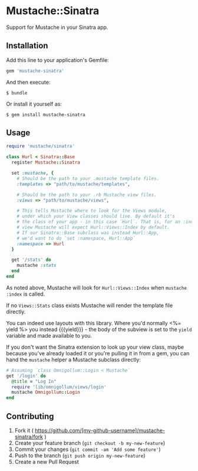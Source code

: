 # Mustache::Sinatra

Support for Mustache in your Sinatra app.

## Installation

Add this line to your application's Gemfile:

```ruby
gem 'mustache-sinatra'
```

And then execute:

    $ bundle

Or install it yourself as:

    $ gem install mustache-sinatra

## Usage

```ruby
require 'mustache/sinatra'

class Hurl < Sinatra::Base
  register Mustache::Sinatra

  set :mustache, {
    # Should be the path to your .mustache template files.
    :templates => "path/to/mustache/templates",

    # Should be the path to your .rb Mustache view files.
    :views => "path/to/mustache/views",

    # This tells Mustache where to look for the Views module,
    # under which your View classes should live. By default it's
    # the class of your app - in this case `Hurl`. That is, for an :index
    # view Mustache will expect Hurl::Views::Index by default.
    # If our Sinatra::Base subclass was instead Hurl::App,
    # we'd want to do `set :namespace, Hurl::App`
    :namespace => Hurl
  }

  get '/stats' do
    mustache :stats
  end
end
```

As noted above, Mustache will look for `Hurl::Views::Index` when
`mustache :index` is called.

If no `Views::Stats` class exists Mustache will render the template
file directly.

You can indeed use layouts with this library. Where you'd normally
<%= yield %> you instead {{{yield}}} - the body of the subview is
set to the `yield` variable and made available to you.

If you don't want the Sinatra extension to look up your view class,
maybe because you've already loaded it or you're pulling it in from
a gem, you can hand the `mustache` helper a Mustache subclass directly:

```ruby
# Assuming `class Omnigollum::Login < Mustache`
get '/login' do
  @title = "Log In"
  require 'lib/omnigollum/views/login'
  mustache Omnigollum::Login
end
```

## Contributing

1. Fork it ( https://github.com/[my-github-username]/mustache-sinatra/fork )
2. Create your feature branch (`git checkout -b my-new-feature`)
3. Commit your changes (`git commit -am 'Add some feature'`)
4. Push to the branch (`git push origin my-new-feature`)
5. Create a new Pull Request
